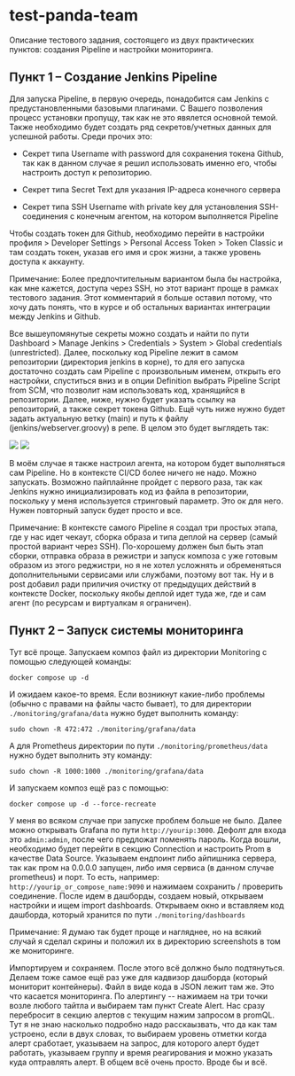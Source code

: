 # test-panda-team

Описание тестового задания, состоящего из двух практических пунктов: создания Pipeline и настройки мониторинга.

## Пункт 1 – Создание Jenkins Pipeline

Для запуска Pipeline, в первую очередь, понадобится сам Jenkins с предустановленными базовыми плагинами. С Вашего позволения процесс установки пропущу, так как не это явялется основной темой. Также необходимо будет создать ряд секретов/учетных данных для успешной работы. Среди прочих это:

* Секрет типа Username with password для сохранения токена Github, так как в данном случае я решил использовать именно его, чтобы настроить доступ к репозиторию.

* Секрет типа Secret Text для указания IP-адреса конечного сервера

* Секрет типа SSH Username with private key для установления SSH-соединения с конечным агентом, на котором выполняется Pipeline

Чтобы создать токен для Github, необходимо перейти в настройки профиля > Developer Settings > Personal Access Token > Token Classic и там создать токен, указав его имя и срок жизни, а также уровень доступа к аккаунту.

Примечание: Более предпочтительным вариантом была бы настройка, как мне кажется, доступа через SSH, но этот вариант проще в рамках тестового задания. Этот комментарий я больше оставил потому, что хочу дать понять, что в курсе и об остальных вариантах интеграции между Jenkins и Github.

Все вышеупомянутые секреты можно создать и найти по пути Dashboard > Manage Jenkins > Credentials > System > Global credentials (unrestricted). Далее, поскольку код Pipeline лежит в самом репозитории (директория jenkins в корне), то для его запуска достаточно создать сам Pipeline с произвольным именем, открыть его настройки, спуститься вниз и в опции Definition выбрать Pipeline Script from SCM, что позволит нам использовать код, хранящийся в репозитории. Далее, ниже, нужно будет указать ссылку на репозиторий, а также секрет токена Github. Ещё чуть ниже нужно будет задать актуальную ветку (main) и путь к файлу (jenkins/webserver.groovy) в репе. В целом это будет выглядеть так:

![](https://i.imgur.com/aSAQemE.png)
![](https://i.imgur.com/nWrgWrc.png)

В моём случае я также настроил агента, на котором будет выполняться сам Pipeline. Но в контексте CI/CD более ничего не надо. Можно запускать. Возможно пайплайнне пройдет с первого раза, так как Jenkins нужно инициализировать код из файла в репозитории, поскольку у меня используется стринговый параметр. Это ок для него. Нужен повторный запуск будет просто и все. 

Примечание: В контексте самого Pipeline я создал три простых этапа, где у нас идет чекаут, сборка образа и типа деплой на сервер (самый простой вариант через SSH). По-хорошему должен был быть этап сборки, отправка образа в режистри и запуск композа с уже готовым образом из этого реджистри, но я не хотел усложнять и обременяться дополнительными сервисами или службами, поэтому вот так. Ну и в post добавил ради приличия очистку от предыдущих действий в контексте Docker, поскольку якобы деплой идет туда же, где и сам агент (по ресурсам и виртуалкам я ограничен).


## Пункт 2 – Запуск системы мониторинга

Тут всё проще. Запускаем композ файл из директории Monitoring с помощью следующей команды:

```
docker compose up -d
```

И ожидаем какое-то время. Если возникнут какие-либо проблемы (обычно с правами на файлы часто бывает), то для директории `./monitoring/grafana/data` нужно будет выполнить команду:

```
sudo chown -R 472:472 ./monitoring/grafana/data
```

А для Prometheus директории по пути `./monitoring/prometheus/data` нужно будет выполнить эту команду:

```
sudo chown -R 1000:1000 ./monitoring/grafana/data
```

И запускаем композ ещё раз с помощью:

```
docker compose up -d --force-recreate
```

У меня во всяком случае при запуске проблем больше не было. Далее можно открывать Grafana по пути `http://yourip:3000`. Дефолт для входа это `admin:admin`, после чего предложат поменять пароль. Когда вошли, необходимо будет перейти в секцию Connection и настроить Prom в качестве Data Source. Указываем ендпоинт либо айпишника сервера, так как пром на 0.0.0.0 запущен, либо имя сервиса (в данном случае prometheus) и порт. То есть, например: `http://yourip_or_compose_name:9090` и нажимаем сохранить / проверить соединение. После идем в дашборды, создаем новый, открываем настройки и ищем import dashboards. Открываем окно и вставляем код дашборда, который хранится по пути `./monitoring/dashboards`

Примечание: Я думаю так будет проще и нагляднее, но на всякий случай я сделал скрины и положил их в директорию screenshots в том же мониторинге. 

Импортируем и сохраняем. После этого всё должно было подтянуться. Делаем тоже самое ещё раз уже для кадвизор дашборда (который мониторит контейнеры). Файл в виде кода в JSON лежит там же. Это что касается мониторинга. По алертингу -- нажимаем на три точки возле любого тайтла и выбираем там пункт Create Alert. Нас сразу перебросит в секцию алертов с текущим нажим запросом в promQL. Тут я не знаю насколько подробно надо расскаызвать, что да как там устроено, если в двух словах, то выбираем уровень отметки когда алерт сработает, указываем на запрос, для которого алерт будет работать, указываем группу и время реагирования и можно указать куда оптравлять алерт. В общем всё очень просто. Вроде бы и всё.
